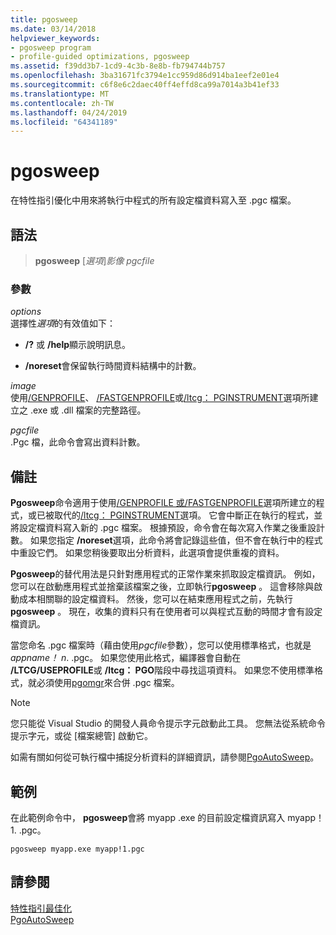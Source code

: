 ```yaml
---
title: pgosweep
ms.date: 03/14/2018
helpviewer_keywords:
- pgosweep program
- profile-guided optimizations, pgosweep
ms.assetid: f39dd3b7-1cd9-4c3b-8e8b-fb794744b757
ms.openlocfilehash: 3ba31671fc3794e1cc959d86d914ba1eef2e01e4
ms.sourcegitcommit: c6f8e6c2daec40ff4effd8ca99a7014a3b41ef33
ms.translationtype: MT
ms.contentlocale: zh-TW
ms.lasthandoff: 04/24/2019
ms.locfileid: "64341189"
---
```

# <a name="pgosweep"></a>pgosweep

在特性指引優化中用來將執行中程式的所有設定檔資料寫入至 .pgc 檔案。

## <a name="syntax"></a>語法

> **pgosweep** [*選項*]*影像* *pgcfile*

### <a name="parameters"></a>參數

*options*<br/>
選擇性*選項*的有效值如下：

- **/?** 或 **/help**顯示說明訊息。

- **/noreset**會保留執行時間資料結構中的計數。

*image*<br/>
使用[/GENPROFILE](reference/genprofile-fastgenprofile-generate-profiling-instrumented-build.md)、 [/FASTGENPROFILE](reference/genprofile-fastgenprofile-generate-profiling-instrumented-build.md)或[/ltcg： PGINSTRUMENT](reference/ltcg-link-time-code-generation.md)選項所建立之 .exe 或 .dll 檔案的完整路徑。

*pgcfile*<br/>
.Pgc 檔，此命令會寫出資料計數。

## <a name="remarks"></a>備註

**Pgosweep**命令適用于使用[/GENPROFILE 或/FASTGENPROFILE](reference/genprofile-fastgenprofile-generate-profiling-instrumented-build.md)選項所建立的程式，或已被取代的[/ltcg： PGINSTRUMENT](reference/ltcg-link-time-code-generation.md)選項。 它會中斷正在執行的程式，並將設定檔資料寫入新的 .pgc 檔案。 根據預設，命令會在每次寫入作業之後重設計數。 如果您指定 **/noreset**選項，此命令將會記錄這些值，但不會在執行中的程式中重設它們。 如果您稍後要取出分析資料，此選項會提供重複的資料。

**Pgosweep**的替代用法是只針對應用程式的正常作業來抓取設定檔資訊。 例如，您可以在啟動應用程式並捨棄該檔案之後，立即執行**pgosweep** 。 這會移除與啟動成本相關聯的設定檔資料。 然後，您可以在結束應用程式之前，先執行**pgosweep** 。 現在，收集的資料只有在使用者可以與程式互動的時間才會有設定檔資訊。

當您命名 .pgc 檔案時（藉由使用*pgcfile*參數），您可以使用標準格式，也就是*appname！ n*. .pgc。 如果您使用此格式，編譯器會自動在 **/LTCG/USEPROFILE**或 **/ltcg： PGO**階段中尋找這項資料。 如果您不使用標準格式，就必須使用[pgomgr](pgomgr.md)來合併 .pgc 檔案。

> [!NOTE]
> 您只能從 Visual Studio 的開發人員命令提示字元啟動此工具。 您無法從系統命令提示字元，或從 [檔案總管] 啟動它。

如需有關如何從可執行檔中捕捉分析資料的詳細資訊，請參閱[PgoAutoSweep](pgoautosweep.md)。

## <a name="example"></a>範例

在此範例命令中， **pgosweep**會將 myapp .exe 的目前設定檔資訊寫入 myapp！ 1. .pgc。

`pgosweep myapp.exe myapp!1.pgc`

## <a name="see-also"></a>請參閱

[特性指引最佳化](profile-guided-optimizations.md)<br/>
[PgoAutoSweep](pgoautosweep.md)<br/>
